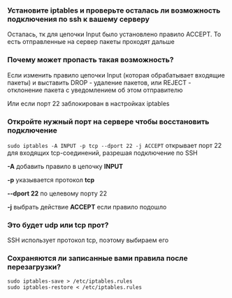### Установите iptables и проверьте осталась ли возможность подключения по ssh к вашему серверу
Осталась, тк для цепочки Input было установлено правило ACCEPT. То есть отправленные на сервер пакеты проходят дальше

### Почему может пропасть такая возможность?
Если изменить правило цепочки Input (которая обрабатывает входящие пакеты) и выставить DROP - удаление пакетов, 
или REJECT - отклонение пакета с уведомлением об этом отправителю

Или если порт 22 заблокирован в настройках iptables

### Откройте нужный порт на сервере чтобы восстановить подключение
`sudo iptables -A INPUT -p tcp --dport 22 -j ACCEPT` открывает порт 22 для входящих tcp-соединений, разрешая подключение по SSH

__-А__ добавить правило в цепочку __INPUT__

__-p__ указывается протокол __tcp__

__--dport 22__ по целевому порту 22

__-j__ выбрать действие __ACCEPT__ если правило подошло

### Это будет udp или tcp прот?
SSH использует протокол tcp, поэтому выбираем его 

### Сохраняются ли записанные вами правила после перезагрузки?
```
sudo iptables-save > /etc/iptables.rules
sudo iptables-restore < /etc/iptables.rules
```
